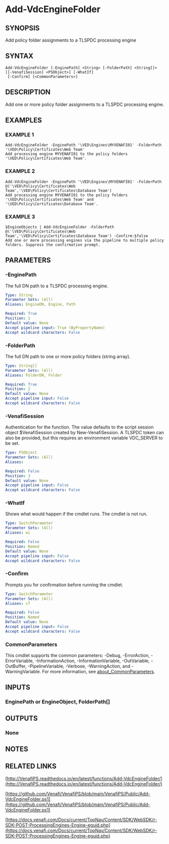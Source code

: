 # Add-VdcEngineFolder

## SYNOPSIS
Add policy folder assignments to a TLSPDC processing engine

## SYNTAX

```
Add-VdcEngineFolder [-EnginePath] <String> [-FolderPath] <String[]> [[-VenafiSession] <PSObject>] [-WhatIf]
 [-Confirm] [<CommonParameters>]
```

## DESCRIPTION
Add one or more policy folder assignments to a TLSPDC processing engine.

## EXAMPLES

### EXAMPLE 1
```
Add-VdcEngineFolder -EnginePath '\VED\Engines\MYVENAFI01' -FolderPath '\VED\Policy\Certificates\Web Team'
Add processing engine MYVENAFI01 to the policy folders '\VED\Policy\Certificates\Web Team'.
```

### EXAMPLE 2
```
Add-VdcEngineFolder -EnginePath '\VED\Engines\MYVENAFI01' -FolderPath @('\VED\Policy\Certificates\Web Team','\VED\Policy\Certificates\Database Team')
Add processing engine MYVENAFI01 to the policy folders '\VED\Policy\Certificates\Web Team' and '\VED\Policy\Certificates\Database Team'.
```

### EXAMPLE 3
```
$EngineObjects | Add-VdcEngineFolder -FolderPath @('\VED\Policy\Certificates\Web Team','\VED\Policy\Certificates\Database Team') -Confirm:$false
Add one or more processing engines via the pipeline to multiple policy folders. Suppress the confirmation prompt.
```

## PARAMETERS

### -EnginePath
The full DN path to a TLSPDC processing engine.

```yaml
Type: String
Parameter Sets: (All)
Aliases: EngineDN, Engine, Path

Required: True
Position: 1
Default value: None
Accept pipeline input: True (ByPropertyName)
Accept wildcard characters: False
```

### -FolderPath
The full DN path to one or more policy folders (string array).

```yaml
Type: String[]
Parameter Sets: (All)
Aliases: FolderDN, Folder

Required: True
Position: 2
Default value: None
Accept pipeline input: False
Accept wildcard characters: False
```

### -VenafiSession
Authentication for the function.
The value defaults to the script session object $VenafiSession created by New-VenafiSession.
A TLSPDC token can also be provided, but this requires an environment variable VDC_SERVER to be set.

```yaml
Type: PSObject
Parameter Sets: (All)
Aliases:

Required: False
Position: 3
Default value: None
Accept pipeline input: False
Accept wildcard characters: False
```

### -WhatIf
Shows what would happen if the cmdlet runs.
The cmdlet is not run.

```yaml
Type: SwitchParameter
Parameter Sets: (All)
Aliases: wi

Required: False
Position: Named
Default value: None
Accept pipeline input: False
Accept wildcard characters: False
```

### -Confirm
Prompts you for confirmation before running the cmdlet.

```yaml
Type: SwitchParameter
Parameter Sets: (All)
Aliases: cf

Required: False
Position: Named
Default value: None
Accept pipeline input: False
Accept wildcard characters: False
```

### CommonParameters
This cmdlet supports the common parameters: -Debug, -ErrorAction, -ErrorVariable, -InformationAction, -InformationVariable, -OutVariable, -OutBuffer, -PipelineVariable, -Verbose, -WarningAction, and -WarningVariable. For more information, see [about_CommonParameters](http://go.microsoft.com/fwlink/?LinkID=113216).

## INPUTS

### EnginePath or EngineObject, FolderPath[]
## OUTPUTS

### None
## NOTES

## RELATED LINKS

[http://VenafiPS.readthedocs.io/en/latest/functions/Add-VdcEngineFolder/](http://VenafiPS.readthedocs.io/en/latest/functions/Add-VdcEngineFolder/)

[https://github.com/Venafi/VenafiPS/blob/main/VenafiPS/Public/Add-VdcEngineFolder.ps1](https://github.com/Venafi/VenafiPS/blob/main/VenafiPS/Public/Add-VdcEngineFolder.ps1)

[https://docs.venafi.com/Docs/current/TopNav/Content/SDK/WebSDK/r-SDK-POST-ProcessingEngines-Engine-eguid.php](https://docs.venafi.com/Docs/current/TopNav/Content/SDK/WebSDK/r-SDK-POST-ProcessingEngines-Engine-eguid.php)


